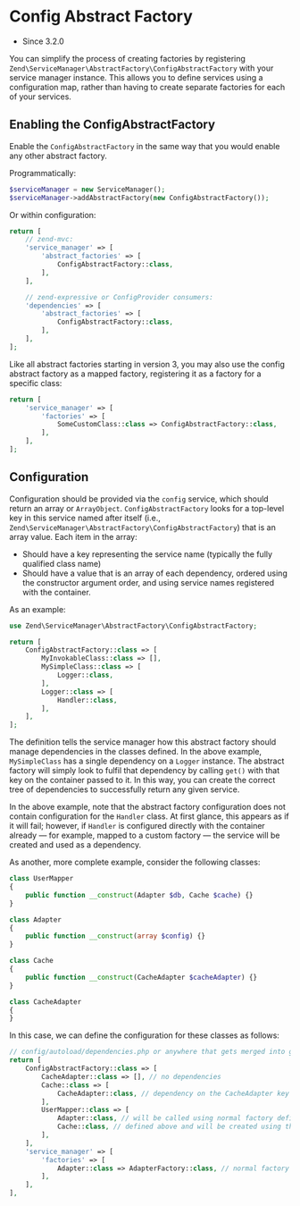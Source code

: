 # Config Abstract Factory

- Since 3.2.0

You can simplify the process of creating factories by registering
`Zend\ServiceManager\AbstractFactory\ConfigAbstractFactory` with your service
manager instance. This allows you to define services using a configuration map,
rather than having to create separate factories for each of your services. 

## Enabling the ConfigAbstractFactory

Enable the `ConfigAbstractFactory` in the same way that you would enable 
any other abstract factory.

Programmatically:

```php
$serviceManager = new ServiceManager();
$serviceManager->addAbstractFactory(new ConfigAbstractFactory());
```

Or within configuration:

```php
return [
    // zend-mvc:
    'service_manager' => [
        'abstract_factories' => [
            ConfigAbstractFactory::class,
        ],
    ],

    // zend-expressive or ConfigProvider consumers:
    'dependencies' => [
        'abstract_factories' => [
            ConfigAbstractFactory::class,
        ],
    ],
];
```

Like all abstract factories starting in version 3, you may also use the config
abstract factory as a mapped factory, registering it as a factory for a specific
class:

```php
return [
    'service_manager' => [
        'factories' => [
            SomeCustomClass::class => ConfigAbstractFactory::class,
        ],
    ],
];
```

## Configuration

Configuration should be provided via the `config` service, which should return
an array or `ArrayObject`. `ConfigAbstractFactory` looks for a top-level key in
this service named after itself (i.e., `Zend\ServiceManager\AbstractFactory\ConfigAbstractFactory`)
that is an array value. Each item in the array:

- Should have a key representing the service name (typically the fully
  qualified class name)
- Should have a value that is an array of each dependency, ordered using the
  constructor argument order, and using service names registered with the
  container.

As an example:

```php
use Zend\ServiceManager\AbstractFactory\ConfigAbstractFactory;

return [
    ConfigAbstractFactory::class => [
        MyInvokableClass::class => [],
        MySimpleClass::class => [
            Logger::class,          
        ],
        Logger::class => [
            Handler::class,
        ],
    ],
];
```

The definition tells the service manager how this abstract factory should manage
dependencies in the classes defined. In the above example, `MySimpleClass` has a
single dependency on a `Logger` instance. The abstract factory will simply look
to fulfil that dependency by calling `get()` with that key on the container
passed to it. In this way, you can create the correct tree of
dependencies to successfully return any given service.

In the above example, note that the abstract factory configuration does not
contain configuration for the `Handler` class. At first glance, this appears as
if it will fail; however, if `Handler` is configured directly with the container
already &mdash; for example, mapped to a custom factory &mdash; the service will
be created and used as a dependency.

As another, more complete example, consider the following classes:

```php
class UserMapper
{
    public function __construct(Adapter $db, Cache $cache) {}
}

class Adapter
{
    public function __construct(array $config) {}
}

class Cache
{
    public function __construct(CacheAdapter $cacheAdapter) {}
}

class CacheAdapter
{
}
```

In this case, we can define the configuration for these classes as follows:

```php
// config/autoload/dependencies.php or anywhere that gets merged into global config
return [
    ConfigAbstractFactory::class => [
        CacheAdapter::class => [], // no dependencies
        Cache::class => [
            CacheAdapter::class, // dependency on the CacheAdapter key defined above
        ],
        UserMapper::class => [
            Adapter::class, // will be called using normal factory defined below
            Cache::class, // defined above and will be created using this abstract factory
        ],
    ],
    'service_manager' => [
        'factories' => [
            Adapter::class => AdapterFactory::class, // normal factory not using above config
        ],
    ],    
],
```

